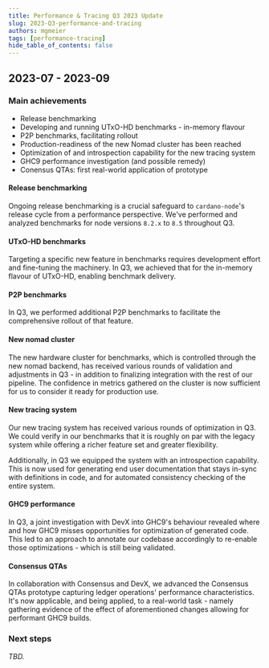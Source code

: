 ```yaml
---
title: Performance & Tracing Q3 2023 Update
slug: 2023-Q3-performance-and-tracing
authors: mgmeier
tags: [performance-tracing]
hide_table_of_contents: false
---
```


## 2023-07 - 2023-09

### Main achievements

* Release benchmarking
* Developing and running UTxO-HD benchmarks - in-memory flavour
* P2P benchmarks, facilitating rollout
* Production-readiness of the new Nomad cluster has been reached
* Optimization of and introspection capability for the new tracing system
* GHC9 performance investigation (and possible remedy)
* Conensus QTAs: first real-world application of prototype
#### Release benchmarking

Ongoing release benchmarking is a crucial safeguard to `cardano-node`'s release cycle from a performance perspective. We've performed and analyzed benchmarks for node versions `8.2.x` to `8.5` throughout Q3.

#### UTxO-HD benchmarks

Targeting a specific new feature in benchmarks requires development effort and fine-tuning the machinery. In Q3, we achieved that for the in-memory flavour of UTxO-HD, enabling benchmark delivery.

#### P2P benchmarks

In Q3, we performed additional P2P benchmarks to facilitate the comprehensive rollout of that feature.

#### New nomad cluster

The new hardware cluster for benchmarks, which is controlled through the new nomad backend, has received 
various rounds of validation and adjustments in Q3 - in addition to finalizing integration with the rest
of our pipeline. The confidence in metrics gathered on the cluster is now sufficient for us to consider it
ready for production use.

#### New tracing system

Our new tracing system has received various rounds of optimization in Q3. We could verify in our benchmarks that
it is roughly on par with the legacy system while offering a richer feature set and greater flexibility.  

Additionally, in Q3 we equipped the system with an introspection capability. This is now used for generating
end user documentation that stays in-sync with definitions in code, and for automated consistency checking of the entire system.

#### GHC9 performance

In Q3, a joint investigation with DevX into GHC9's behaviour revealed where and how GHC9 misses opportunities for
optimization of generated code. This led to an approach to annotate our codebase accordingly to re-enable
those optimizations - which is still being validated.

#### Consensus QTAs

In collaboration with Consensus and DevX, we advanced the Consensus QTAs prototype capturing ledger operations'
performance characteristics. It's now applicable, and being applied, to a real-world task - namely
gathering evidence of the effect of aforementioned changes allowing for performant GHC9 builds.

### Next steps

_TBD._

